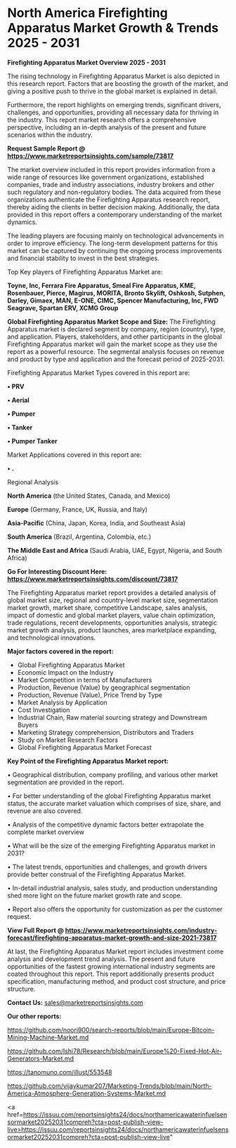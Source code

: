 # North America Firefighting Apparatus Market Growth & Trends 2025 - 2031

<Strong> Firefighting Apparatus Market Overview 2025 - 2031</strong>

The rising technology in Firefighting Apparatus Market is also depicted in this research report. Factors that are boosting the growth of the market, and giving a positive push to thrive in the global market is explained in detail.

Furthermore, the report highlights on emerging trends, significant drivers, challenges, and opportunities, providing all necessary data for thriving in the industry. This report market research offers a comprehensive perspective, including an in-depth analysis of the present and future scenarios within the industry.

<strong>Request Sample Report @ <a href=https://www.marketreportsinsights.com/sample/73817>https://www.marketreportsinsights.com/sample/73817</a></strong>

The market overview included in this report provides information from a wide range of resources like government organizations, established companies, trade and industry associations, industry brokers and other such regulatory and non-regulatory bodies. The data acquired from these organizations authenticate the Firefighting Apparatus research report, thereby aiding the clients in better decision making. Additionally, the data provided in this report offers a contemporary understanding of the market dynamics.

The leading players are focusing mainly on technological advancements in order to improve efficiency. The long-term development patterns for this market can be captured by continuing the ongoing process improvements and financial stability to invest in the best strategies.

Top Key players of Firefighting Apparatus Market are:

<strong>Toyne, Inc, Ferrara Fire Apparatus, Smeal Fire Apparatus, KME, Rosenbauer, Pierce, Magirus, MORITA, Bronto Skylift, Oshkosh, Sutphen, Darley, Gimaex, MAN, E-ONE, CIMC, Spencer Manufacturing, Inc, FWD Seagrave, Spartan ERV, XCMG Group</strong>

<strong><b>Global Firefighting Apparatus Market Scope and Size:</b></strong>
The Firefighting Apparatus market is declared segment by company, region (country), type, and application. Players, stakeholders, and other participants in the global Firefighting Apparatus market will gain the market scope as they use the report as a powerful resource. The segmental analysis focuses on revenue and product by type and application and the forecast period of 2025-2031.

Firefighting Apparatus Market Types covered in this report are:

<strong>• PRV

• Aerial

• Pumper

• Tanker

• Pumper Tanker</strong>

Market Applications covered in this report are:

<strong>• .</strong> 

Regional Analysis

<strong>North America</strong> (the United States, Canada, and Mexico)

<strong>Europe</strong> (Germany, France, UK, Russia, and Italy)

<strong>Asia-Pacific</strong> (China, Japan, Korea, India, and Southeast Asia)

<strong>South America</strong> (Brazil, Argentina, Colombia, etc.)

<strong>The Middle East and Africa</strong> (Saudi Arabia, UAE, Egypt, Nigeria, and South Africa)

<strong>Go For Interesting Discount Here: <a href=https://www.marketreportsinsights.com/discount/73817>https://www.marketreportsinsights.com/discount/73817</a></strong>

The Firefighting Apparatus market report provides a detailed analysis of global market size, regional and country-level market size, segmentation market growth, market share, competitive Landscape, sales analysis, impact of domestic and global market players, value chain optimization, trade regulations, recent developments, opportunities analysis, strategic market growth analysis, product launches, area marketplace expanding, and technological innovations.

<strong><b>Major factors covered in the report:</b></strong>
<ul>
  <li>Global Firefighting Apparatus Market </li>
  <li>Economic Impact on the Industry</li>
  <li>Market Competition in terms of Manufacturers</li>
  <li>Production, Revenue (Value) by geographical segmentation</li>
  <li>Production, Revenue (Value), Price Trend by Type</li>
  <li>Market Analysis by Application</li>
  <li>Cost Investigation</li>
  <li>Industrial Chain, Raw material sourcing strategy and Downstream Buyers</li>
  <li>Marketing Strategy comprehension, Distributors and Traders</li>
  <li>Study on Market Research Factors</li>
  <li>Global Firefighting Apparatus Market Forecast</li>
</ul>

<strong><b>Key Point of the Firefighting Apparatus Market report:</b></strong>

• Geographical distribution, company profiling, and various other market segmentation are provided in the report.

• For better understanding of the global Firefighting Apparatus market status, the accurate market valuation which comprises of size, share, and revenue are also covered.

• Analysis of the competitive dynamic factors better extrapolate the complete market overview

• What will be the size of the emerging Firefighting Apparatus market in 2031?

• The latest trends, opportunities and challenges, and growth drivers provide better construal of the Firefighting Apparatus Market.

• In-detail industrial analysis, sales study, and production understanding shed more light on the future market growth rate and scope.

• Report also offers the opportunity for customization as per the customer request.

<strong><b>View Full Report @ <a href=https://www.marketreportsinsights.com/industry-forecast/firefighting-apparatus-market-growth-and-size-2021-73817>https://www.marketreportsinsights.com/industry-forecast/firefighting-apparatus-market-growth-and-size-2021-73817</a></b></strong>


At last, the Firefighting Apparatus Market report includes investment come analysis and development trend analysis. The present and future opportunities of the fastest growing international industry segments are coated throughout this report. This report additionally presents product specification, manufacturing method, and product cost structure, and price structure.

<strong>Contact Us:</strong>
sales@marketreportsinsights.com

<strong>Our other reports:</strong>

<a href=https://github.com/noori900/search-reports/blob/main/Europe-Bitcoin-Mining-Machine-Market.md>https://github.com/noori900/search-reports/blob/main/Europe-Bitcoin-Mining-Machine-Market.md</a>

<a href=https://github.com/Ishi78/Research/blob/main/Europe%20-Fixed-Hot-Air-Generators-Market.md>https://github.com/Ishi78/Research/blob/main/Europe%20-Fixed-Hot-Air-Generators-Market.md</a>

<a href=https://tanomuno.com/illust/553548>https://tanomuno.com/illust/553548</a>

<a href=https://github.com/vijaykumar207/Marketing-Trends/blob/main/North-America-Atmosphere-Generation-Systems-Market.md>https://github.com/vijaykumar207/Marketing-Trends/blob/main/North-America-Atmosphere-Generation-Systems-Market.md</a>

<a href=https://issuu.com/reportsinsights24/docs/northamericawaterinfuelsensormarket20252031compreh?cta=post-publish-view-live>https://issuu.com/reportsinsights24/docs/northamericawaterinfuelsensormarket20252031compreh?cta=post-publish-view-live</a>"
